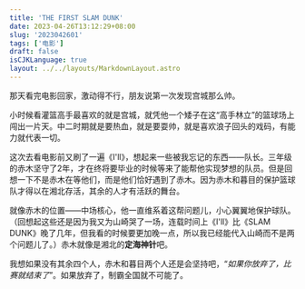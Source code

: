 ```yaml
---
title: 'THE FIRST SLAM DUNK'
date: 2023-04-26T13:12:29+08:00
slug: '2023042601'
tags: ['电影']
draft: false
isCJKLanguage: true
layout: ../../layouts/MarkdownLayout.astro
---
```

那天看完电影回家，激动得不行，朋友说第一次发现宫城那么帅。

小时候看灌篮高手最喜欢的就是宫城，就凭他一个矮子在这“高手林立”的篮球场上闯出一片天。中二时期就是要热血，就是要耍帅，就是喜欢浪子回头的戏码，有能力就代表一切。

这次去看电影前又刷了一遍《I'll》，想起来一些被我忘记的东西——队长。三年级的赤木坚守了2年，才在终将要毕业的时候等来了能帮他实现梦想的队员。但是回想一下不是赤木在等他们，而是他们恰好遇到了赤木。因为赤木和暮目的保护篮球队才得以在湘北存活，其余的人才有活跃的舞台。

就像赤木的位置——中场核心，他一直维系着这帮问题儿，小心翼翼地保护球队。（回想起这些还是因为我又为山崎哭了一场，连载时间上《I'll》比《SLAM DUNK》晚了几年，但我看的时候要更加晚一点，所以我已经能代入山崎而不是两个问题儿了。）赤木就像是湘北的**定海神针**吧。

我想如果没有其余四个人，赤木和暮目两个人还是会坚持吧，“*如果你放弃了，比赛就结束了*”。如果放弃了，制霸全国就不可能了。
